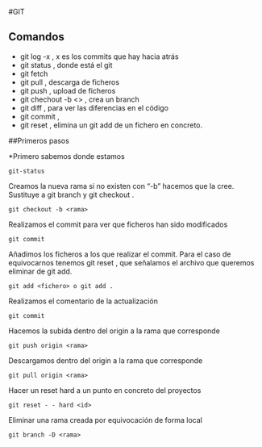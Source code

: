 #GIT
## Comandos
- git log -x , x  es los commits que hay hacia atrás
- git status , donde está el git
- git fetch 
- git pull , descarga de ficheros
- git push , upload de ficheros
- git chechout -b <> , crea un branch
- git diff , para ver las diferencias en el código
- git commit , 
- git reset <fichero> , elimina un git add de un fichero en concreto.

##Primeros pasos

*Primero sabemos donde estamos
````
git-status
````
Creamos la nueva rama si no existen con “-b” hacemos que la cree. Sustituye a git branch <rama> y git checkout <rama>.
````
git checkout -b <rama>
````
Realizamos el commit para ver que ficheros han sido modificados
````
git commit
````
Añadimos los ficheros a los que realizar el commit. Para el caso de equivocarnos tenemos git reset , que señalamos el archivo que queremos eliminar de git add.
````
git add <fichero> o git add .
````
Realizamos el comentario de la actualización
````
git commit
````
Hacemos la subida dentro del origin a la rama que corresponde
````
git push origin <rama>
````
Descargamos dentro del origin a la rama que corresponde
````
git pull origin <rama>
````
Hacer un reset hard a un punto en concreto del proyectos
````
git reset - - hard <id>
````
Eliminar una rama creada por equivocación de forma local
````
git branch -D <rama>
````
